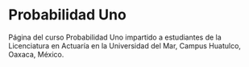 # Probabilidad Uno
Página del curso Probabilidad Uno impartido a estudiantes de la Licenciatura en Actuaría en la Universidad del Mar, Campus Huatulco, Oaxaca, México.
